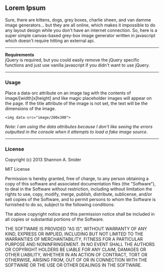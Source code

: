 ## Lorem Ipsum

Sure, there are kittens, dogs, grey boxes, charlie sheen, and van damme image generators... but they are all online, which makes it impossible to do any layout design while you don't have an internet connection.  So, here is a super simple canvas-based grey-box image generator written in javascript which doesn't require hitting an external api.

---

**Requirements**  
jQuery is required, but you could easily remove the jQuery specific functions and just use vanilla javascript if you didn't want to use jQuery.

---

### Usage
Place a data-src attribute on an image tag with the contents of image/[width]x[height] and like magic placeholder images will appear on the page.  If the title attribute of the image is not set, the text will be the dimensions of the image.

```
<img data-src="image/200x300">
```

*Note: I am using the data attributes because I don't like seeing the errors outputted in the console when it attempts to load a fake image source.*

---

### License

Copyright (c) 2013 Shannon A. Snider

MIT License

Permission is hereby granted, free of charge, to any person obtaining
a copy of this software and associated documentation files (the
"Software"), to deal in the Software without restriction, including
without limitation the rights to use, copy, modify, merge, publish,
distribute, sublicense, and/or sell copies of the Software, and to
permit persons to whom the Software is furnished to do so, subject to
the following conditions:

The above copyright notice and this permission notice shall be
included in all copies or substantial portions of the Software.

THE SOFTWARE IS PROVIDED "AS IS", WITHOUT WARRANTY OF ANY KIND,
EXPRESS OR IMPLIED, INCLUDING BUT NOT LIMITED TO THE WARRANTIES OF
MERCHANTABILITY, FITNESS FOR A PARTICULAR PURPOSE AND
NONINFRINGEMENT. IN NO EVENT SHALL THE AUTHORS OR COPYRIGHT HOLDERS BE
LIABLE FOR ANY CLAIM, DAMAGES OR OTHER LIABILITY, WHETHER IN AN ACTION
OF CONTRACT, TORT OR OTHERWISE, ARISING FROM, OUT OF OR IN CONNECTION
WITH THE SOFTWARE OR THE USE OR OTHER DEALINGS IN THE SOFTWARE.